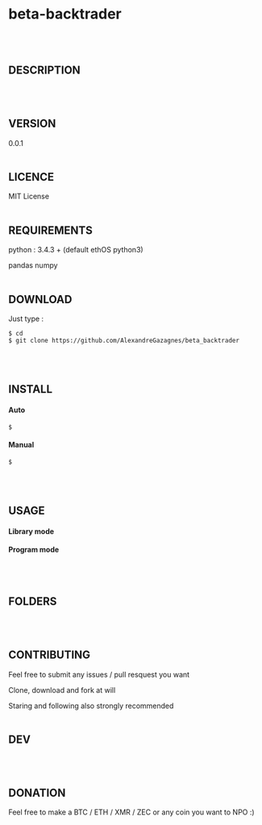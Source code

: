 # beta-backtrader
<br><br>

##  DESCRIPTION

<br><br>

## VERSION
0.0.1
<br><br>

##  LICENCE

MIT License
<br><br>

##  REQUIREMENTS

python :   3.4.3 + (default ethOS python3)<p>
pandas
numpy
<br><br>

##  DOWNLOAD

Just type : 
```
$ cd
$ git clone https://github.com/AlexandreGazagnes/beta_backtrader
```
<br><br>

##  INSTALL

#### Auto

```
$
```


#### Manual

```
$
```
<br><br>

##  USAGE

#### Library mode
#### Program mode
<br><br>

##  FOLDERS
<br><br>

##  CONTRIBUTING
Feel free to submit any issues / pull resquest you want <p>
Clone, download and fork at will <p>
Staring and following also strongly recommended
<br><br>
  

## DEV
<br><br>

##  DONATION
Feel free to make a BTC / ETH / XMR / ZEC or any coin you want to NPO :) 
<br><br>
